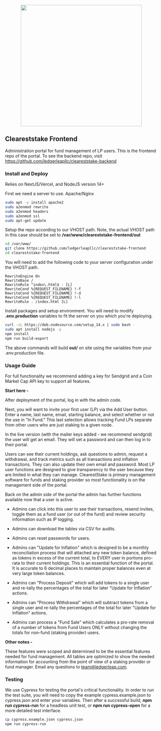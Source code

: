 <p align="center">
	<img src="https://cleareststake.com/cleareststake.png" width="400">
</p>


## Cleareststake Frontend

Administration portal for fund management of LP users. This is the frontend repo of the portal. To see the backend repo, visit https://github.com/ledgerleapllc/cleareststake-backend

### Install and Deploy

Relies on NextJS/Vercel, and NodeJS version 14+

First we need a server to use. Apache/Nginx

```bash
sudo apt -y install apache2
sudo a2enmod rewrite
sudo a2enmod headers
sudo a2enmod ssl
sudo apt-get update
```

Setup the repo according to our VHOST path. Note, the actual VHOST path in this case should be set to **/var/www/cleareststake-frontend/out**

```bash
cd /var/www/
git clone https://github.com/ledgerleapllc/cleareststake-frontend
cd cleareststake-frontend
```

You will need to add the following code to your server configuration under the VHOST path.

```
RewriteEngine On
RewriteBase /
RewriteRule ^index\.html$ - [L]
RewriteCond %{REQUEST_FILENAME} !-f
RewriteCond %{REQUEST_FILENAME} !-d
RewriteCond %{REQUEST_FILENAME} !-l
RewriteRule . /index.html [L]
```

Install packages and setup environment. You will need to modify **.env.production** variables to fit the server on you which you're deploying.

```bash
curl -sL https://deb.nodesource.com/setup_14.x | sudo bash -
sudo apt install nodejs -y
npm install
npm run build-export
```

The above commands will build **out/** on site using the variables from your .env.production file.

### Usage Guide

For full functionality we recommend adding a key for Sendgrid and a Coin Market Cap API key to support all features.

**Start here -**

After deployment of the portal, log in with the admin code.

Next, you will want to invite your first user (LP) via the Add User button. Enter a name, last name, email, starting balance, and select whether or not the use in "In Fund." This last selection allows tracking Fund LPs separate from other users who are just staking to a given node.

In the live version (with the mailer keys added - we recommend sendgrid) the user will get an email. They will set a password and can then log in to their portal.

Users can see their current holdings, ask questions to admin, request a withdrawal, and track metrics such as all transactions and inflation transactions. They can also update their own email and password. Most LP user functions are designed to give transparency to the user because they are limited in what they can manage. ClearestStake is primary management software for funds and staking provider so most functionality is on the management side of the portal.

Back on the admin side of the portal the admin has further functions available now that a user is active.

* Admins can click into this user to see their transactions, resend invites, toggle them as a fund user (or out of the fund) and review security information such as IP logging.

* Admins can download the tables via CSV for audits.

* Admins can reset passwords for users.

* Admins can "Update for Inflation" which is designed to be a monthly reconciliation process that will attached any new token balance, defined as tokens in excess of the current total, to EVERY user in portions pro-rata to their current holdings. This is an essential function of the portal. It is accurate to 6 decimal places to maintain proper balances even at very large token balances.

* Admins can "Process Deposit" which will add tokens to a single user and re-tally the  percentages of the total for later "Update for Inflation" actions.

* Admins can "Process Withdrawal" which will subtract tokens from a single user and re-tally the  percentages of the total for later "Update for Inflation" actions.

* Admins can process a "Fund Sale" which calculates a pro-rate removal of a number of tokens from Fund Users ONLY without changing the totals for non-fund (staking provider) users.

**Other notes -**

These features were scoped and determined to be the essential features needed for fund management. All tables are optimized to show the needed information for accounting from the point of view of a staking provider or fund manager. Email any questions to team@ledgerleap.com.

### Testing

We use Cypress for testing the portal's critical functionality. In order to run the test suite, you will need to copy the example cypress.example.json to cypress.json and enter your variables. Then after a successful build, **npm run cypress-run** for a headless unit test, or **npm run cypress-open** for a more detailed test interface.

```bash
cp cypress.example.json cypress.json
npm run cypress-run
```